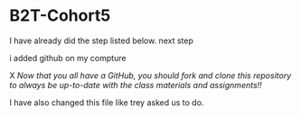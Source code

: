 # B2T-Cohort5

I have already did the step listed below.
next step

i added github on my compture

X
*Now that you all have a GitHub, you should fork and clone this repository to always be up-to-date with the class materials and assignments!!*

I have also changed this file like trey asked us to do. 